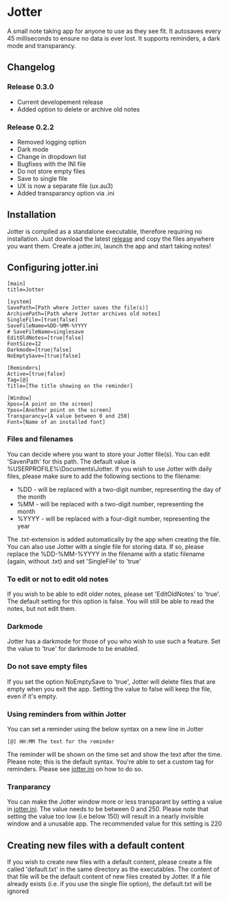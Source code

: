 # Jotter
A small note taking app for anyone to use as they see fit. It autosaves every 45 milliseconds to ensure no data is ever lost. It supports reminders, a dark mode and transparancy. 

## Changelog

### Release 0.3.0

* Current developement release
* Added option to delete or archive old notes

### Release 0.2.2

* Removed logging option
* Dark mode
* Change in dropdown list
* Bugfixes with the INI file
* Do not store empty files
* Save to single file
* UX is now a separate file (ux.au3)
* Added transparancy option via .ini

## Installation
Jotter is compiled as a standalone executable, therefore requiring no installation. Just download the latest [release](https://github.com/jacobfresco/jotter/releases/tag/0.2.2) and copy the files anywhere you want them. Create a jotter.ini, launch the app and start taking notes!

## Configuring jotter.ini
```
[main]
title=Jotter

[system]
SavePath=[Path where Jotter saves the file(s)]
ArchivePath=[Path where Jotter archives old notes]
SingleFile=[true|false]
SaveFileName=%DD-%MM-%YYYY
# SaveFileName=singlesave
EditOldNotes=[true|false]
FontSize=12
Darkmode=[true|false]
NoEmptySave=[true|false]

[Reminders]
Active=[true|false]
Tag=[@]
Title=[The title showing on the reminder]

[Window]
Xpos=[A point on the screen]
Ypos=[Another point on the screen]
Transparancy=[A value between 0 and 250]
Font=[Name of an installed font]
```

### Files and filenames
You can decide where you want to store your Jotter file(s). You can edit 'SavenPath' for this path. The default value is %USERPROFILE%\Documents\Jotter. 
If you wish to use Jotter with daily files, please make sure to add the following sections to the filename:
- %DD - will be replaced with a two-digit number, representing the day of the month
- %MM - will be replaced with a two-digit number, representing the month
- %YYYY - will be replaced with a four-digit number, representing the year

The .txt-extension is added automatically by the app when creating the file. You can also use Jotter with a single file for storing data. If so, please replace the %DD-%MM-%YYYY in the filename with a static filename (again, without .txt) and set 'SingleFile' to 'true'

### To edit or not to edit old notes
If you wish to be able to edit older notes, please set 'EditOldNotes' to 'true'. The default setting for this option is false. You will still be able to read the notes, but not edit them. 

### Darkmode
Jotter has a darkmode for those of you who wish to use such a feature. Set the value to 'true' for darkmode to be enabled.

### Do not save empty files
If you set the option NoEmptySave to 'true', Jotter will delete files that are empty when you exit the app. Setting the value to false will keep the file, even if it's empty.

### Using reminders from within Jotter
You can set a reminder using the below syntax on a new line in Jotter
```
[@] HH:MM The text for the reminder
```
The reminder will be shown on the time set and show the text after the time. Please note; this is the default syntax. You're able to set a custom tag for reminders. Please see [jotter.ini](https://github.com/jacobfresco/jotter#configuring-jotterini) on how to do so. 

### Tranparancy
You can make the Jotter window more or less transparant by setting a value in [jotter.ini](https://github.com/jacobfresco/jotter#configuring-jotterini). The value needs to be between 0 and 250. Please note that setting the value too low (i.e below 150) will result in a nearly invisible window and a unusable app. The recommended value for this setting is 220

## Creating new files with a default content
If you wish to create new files with a default content, please create a file called 'default.txt' in the same directory as the executables. The content of that file will be the default content of new files created by Jotter. If a file already exists (i.e. if you use the single file option), the default.txt will be ignored
